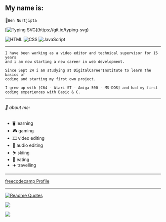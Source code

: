 <!-- Your title -->
## My name is:  
💾`Ben Nurtjipta`

[![Typing SVG](https://readme-typing-svg.herokuapp.com?font=Fira+Code&pause=1000&color=1B607E&width=435&lines=web+developer+in+training!)](https://git.io/typing-svg)

![HTML](https://img.shields.io/badge/-HTML-E34F26?logo=html15&logo-Color=white&style=for-the-badge)
![CSS](https://img.shields.io/badge/-CSS-1572B6?logo=css3&logo-Color=white&style=for-the-badge)
![JavaScript](https://img.shields.io/badge/-JavaScript-F7DF1E?logo=javascript3&logo-Color=black&style=for-the-badge)

---
```
I have been working as a video editor and technical supervisor for 15 years
and i am now starting a new career in web development.

Since Sept 24 i am studying at DigitalCareerInstitute to learn the basics of
coding and starting my first own project.

I grew up with [C64 - Atari ST - Amiga 500 - MS-DOS] and had my first
coding experiences with Basic & C.
```
---

###### :book: about me:
- 🖥️ learning
- 🎮 gaming
- 🎞️ video editing
- 🎹 audio editing
- ⛷️ skiing
- 🌮 eating
- ✈️ travelling

---


[freecodecamp Profile](https://www.freecodecamp.org/benNurtjipta)

---



[![Readme Quotes](https://quotes-github-readme.vercel.app/api?type=horizontal&theme=algolia&border=true&quote=Work,%20work,%20work,%20work,%20work,%20work...&author=Rihanna)](https://github.com/piyushsuthar/github-readme-quotes)
 
![](https://github-readme-streak-stats.herokuapp.com/?user=benNurtjipta&theme=highcontrast)

![](https://komarev.com/ghpvc/?username=benNurtjipta)
